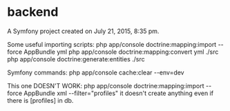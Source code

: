 backend
=======

A Symfony project created on July 21, 2015, 8:35 pm.

Some useful importing scripts:
php app/console doctrine:mapping:import --force AppBundle yml
php app/console doctrine:mapping:convert yml ./src
php app/console doctrine:generate:entities ./src

Symfony commands:
php app/console cache:clear --env=dev


This one DOESN'T WORK:
php app/console doctrine:mapping:import --force AppBundle xml --filter="profiles"
it doesn't create anything even if there is [profiles] in db.



